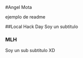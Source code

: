 #Angel Mota	

ejemplo de readme 

##Local Hack Day 
Soy un subtitulo

### MLH
Soy un sub subtitulo XD
